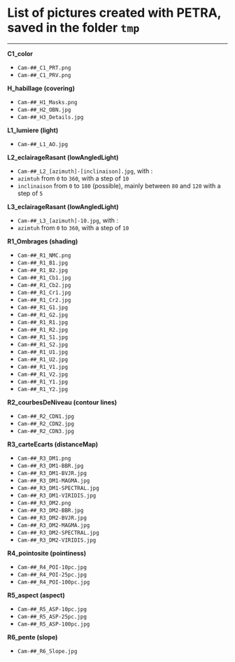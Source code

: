 List of pictures created with PETRA, saved in the folder `tmp`
===
---

**C1_color**
+ `Cam-##_C1_PRT.png`
+ `Cam-##_C1_PRV.png`

**H_habillage (covering)**
+ `Cam-##_H1_Masks.png`
+ `Cam-##_H2_OBN.jpg`
+ `Cam-##_H3_Details.jpg`

**L1_lumiere (light)**
+ `Cam-##_L1_AO.jpg`

**L2_eclairageRasant (lowAngledLight)**
+ `Cam-##_L2_[azimuth]-[inclinaison].jpg`, with :
 + `azimtuh` from `0` to `360`, with a step of `10`
 + `inclinaison` from `0` to `180` (possible), mainly between `80` and `120` with a step of `5`

**L3_eclairageRasant (lowAngledLight)**
+ `Cam-##_L3_[azimuth]-10.jpg`,  with :
 + `azimtuh` from `0` to `360`, with a step of `10`

**R1_Ombrages (shading)**
+ `Cam-##_R1_NMC.png`
+ `Cam-##_R1_B1.jpg`
+ `Cam-##_R1_B2.jpg`
+ `Cam-##_R1_Cb1.jpg`
+ `Cam-##_R1_Cb2.jpg`
+ `Cam-##_R1_Cr1.jpg`
+ `Cam-##_R1_Cr2.jpg`
+ `Cam-##_R1_G1.jpg`
+ `Cam-##_R1_G2.jpg`
+ `Cam-##_R1_R1.jpg`
+ `Cam-##_R1_R2.jpg`
+ `Cam-##_R1_S1.jpg`
+ `Cam-##_R1_S2.jpg`
+ `Cam-##_R1_U1.jpg`
+ `Cam-##_R1_U2.jpg`
+ `Cam-##_R1_V1.jpg`
+ `Cam-##_R1_V2.jpg`
+ `Cam-##_R1_Y1.jpg`
+ `Cam-##_R1_Y2.jpg`

**R2_courbesDeNiveau (contour lines)**
+ `Cam-##_R2_CDN1.jpg`
+ `Cam-##_R2_CDN2.jpg`
+ `Cam-##_R2_CDN3.jpg`

**R3_carteEcarts (distanceMap)**
+ `Cam-##_R3_DM1.png`
+ `Cam-##_R3_DM1-BBR.jpg`
+ `Cam-##_R3_DM1-BVJR.jpg`
+ `Cam-##_R3_DM1-MAGMA.jpg`
+ `Cam-##_R3_DM1-SPECTRAL.jpg`
+ `Cam-##_R3_DM1-VIRIDIS.jpg`
+ `Cam-##_R3_DM2.png`
+ `Cam-##_R3_DM2-BBR.jpg`
+ `Cam-##_R3_DM2-BVJR.jpg`
+ `Cam-##_R3_DM2-MAGMA.jpg`
+ `Cam-##_R3_DM2-SPECTRAL.jpg`
+ `Cam-##_R3_DM2-VIRIDIS.jpg`

**R4_pointosite (pointiness)**
+ `Cam-##_R4_POI-10pc.jpg`
+ `Cam-##_R4_POI-25pc.jpg`
+ `Cam-##_R4_POI-100pc.jpg`

**R5_aspect (aspect)**
+ `Cam-##_R5_ASP-10pc.jpg`
+ `Cam-##_R5_ASP-25pc.jpg`
+ `Cam-##_R5_ASP-100pc.jpg`

**R6_pente (slope)**
+ `Cam-##_R6_Slope.jpg`
